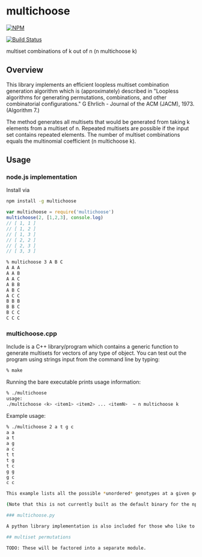 # multichoose

[![NPM](https://nodei.co/npm/multichoose.png?global=true)](https://nodei.co/npm/multichoose/)

[![Build Status](https://travis-ci.org/ekg/multichoose.svg)](https://travis-ci.org/ekg/multichoose)

multiset combinations of k out of n (n multichoose k)

## Overview

This library implements an efficient loopless multiset combination generation algorithm which is (approximately) described in "Loopless algorithms for generating permutations, combinations, and other combinatorial configurations." G Ehrlich - Journal of the ACM (JACM), 1973. (Algorithm 7.)

The method generates all multisets that would be generated from taking k elements from a multiset of n. Repeated multisets are possible if the input set contains repeated elements. The number of multiset combinations equals the multinomial coefficient (n multichoose k).

## Usage

### node.js implementation

Install via

``` bash
npm install -g multichoose
```

``` js
var multichoose = require('multichoose')
multichoose(2, [1,2,3], console.log)
// [ 1, 1 ]
// [ 1, 2 ]
// [ 1, 3 ]
// [ 2, 2 ]
// [ 2, 3 ]
// [ 3, 3 ]
```

``` bash
% multichoose 3 A B C
A A A
A A B
A A C
A B B
A B C
A C C
B B B
B B C
B C C
C C C
```

### multichoose.cpp

Include is a C++ library/program which contains a generic function to generate multisets for vectors of any type of object.  You can test out the program using strings input from the command line by typing:

``` bash
% make
```

Running the bare executable prints usage information:

``` bash
% ./multichoose
usage: 
./multichoose <k> <item1> <item2> ... <itemN>  ~ n multichoose k
```

Example usage:

``` bash
% ./multichoose 2 a t g c
a a 
a t 
a g 
a c 
t t
t g 
t c 
g g 
g c 
c c 

This example lists all the possible *unordered* genotypes at a given genetic loci of which there are two copies (e.g. chromosomes).  In this case `k` (=2) could be understood as the expected ploidy of the given locus.

(Note that this is not currently built as the default binary for the npm module, which uses cli.js.)

### multichoose.py

A python library implementation is also included for those who like to indent their code consistently.

## multiset permutations

TODO: These will be factored into a separate module.
